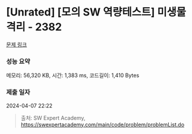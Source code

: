 # [Unrated] [모의 SW 역량테스트] 미생물 격리 - 2382 

[문제 링크](https://swexpertacademy.com/main/code/problem/problemDetail.do?contestProbId=AV597vbqAH0DFAVl) 

### 성능 요약

메모리: 56,320 KB, 시간: 1,383 ms, 코드길이: 1,410 Bytes

### 제출 일자

2024-04-07 22:22



> 출처: SW Expert Academy, https://swexpertacademy.com/main/code/problem/problemList.do